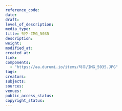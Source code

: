 ```yaml
---
reference_code: 
date: 
draft: 
level_of_description: 
media_type: 
title: 탁주-IMG_5035 
description: 
weight: 
modified_at: 
created_at: 
link: 
components: 
  - "https://aa.durumi.io/items/탁주/IMG_5035.JPG"
tags: 
creators: 
subjects: 
sources: 
venues: 
public_access_status: 
copyright_status: 
---
```

